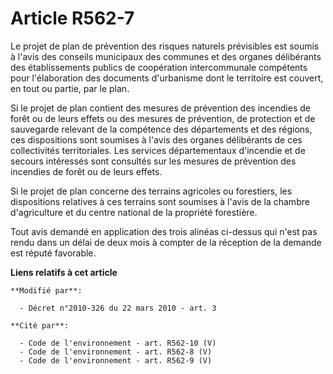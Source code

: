# Article R562-7

Le projet de plan de prévention des risques naturels prévisibles est soumis à l'avis des conseils municipaux des communes et
des organes délibérants des établissements publics de coopération intercommunale compétents pour l'élaboration des documents
d'urbanisme dont le territoire est couvert, en tout ou partie, par le plan.

Si le projet de plan contient des mesures de prévention des incendies de forêt ou de leurs effets ou des mesures de
prévention, de protection et de sauvegarde relevant de la compétence des départements et des régions, ces dispositions sont
soumises à l'avis des organes délibérants de ces collectivités territoriales. Les services départementaux d'incendie et de
secours intéressés sont consultés sur les mesures de prévention des incendies de forêt ou de leurs effets.

Si le projet de plan concerne des terrains agricoles ou forestiers, les dispositions relatives à ces terrains sont soumises à
l'avis de la chambre d'agriculture et du centre national de la propriété forestière.

Tout avis demandé en application des trois alinéas ci-dessus qui n'est pas rendu dans un délai de deux mois à compter de la
réception de la demande est réputé favorable.

**Liens relatifs à cet article**

	**Modifié par**:

	  - Décret n°2010-326 du 22 mars 2010 - art. 3

	**Cité par**:

	  - Code de l'environnement - art. R562-10 (V)
	  - Code de l'environnement - art. R562-8 (V)
	  - Code de l'environnement - art. R562-9 (V)
